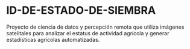 # ID-DE-ESTADO-DE-SIEMBRA
Proyecto de ciencia de datos y percepción remota que utiliza imágenes satelitales para analizar el estatus de actividad agrícola y generar estadísticas agrícolas automatizadas.

